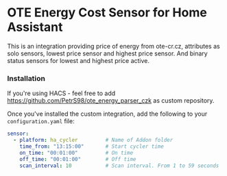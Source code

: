 # OTE Energy Cost Sensor for Home Assistant

This is an integration providing price of energy from ote-cr.cz, attributes as solo sensors, lowest price sensor and highest price sensor.
And binary status sensors for lowest and highest price active.

### Installation

If you're using HACS - feel free to add https://github.com/PetrS98/ote_energy_parser_czk as custom repository.

Once you've installed the custom integration, add the following to your `configuration.yaml` file:

```yaml
sensor:
  - platform: ha_cycler         # Name of Addon folder
    time_from: "13:15:00"       # Start cycler time
    on_time: "00:01:00"         # On time
    off_time: "00:01:00"        # Off time
    scan_interval: 10           # Scan interval. From 1 to 59 seconds
```
